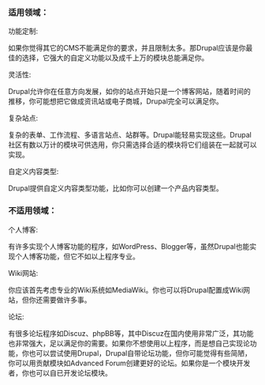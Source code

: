 ###  **适用领域：**

功能定制:

如果你觉得其它的CMS不能满足你的要求，并且限制太多。那Drupal应该是你最佳的选择，它强大的自定义功能以及成千上万的模块总能满足你。

灵活性:

Drupal允许你在任意方向发展，如你的站点开始只是一个博客网站，随着时间的推移，你可能想把它做成资讯站或电子商城，Drupal完全可以满足你。

复杂站点:

复杂的表单、工作流程、多语言站点、站群等。Drupal能轻易实现这些。Drupal社区有数以万计的模块可供选用，你只需选择合适的模块将它们组装在一起就可以实现。

自定义内容类型:

Drupal提供自定义内容类型功能，比如你可以创建一个产品内容类型。

### **不适用领域：**

个人博客:

有许多实现个人博客功能的程序，如WordPress、Blogger等，虽然Drupal也能实现个人博客功能，但它不如以上程序专业。

Wiki网站:

你应该首先考虑专业的Wiki系统如MediaWiki。你也可以将Drupal配置成Wiki网站，但你还需要做许多事。

论坛:

有很多论坛程序如Discuz、phpBB等，其中Discuz在国内使用非常广泛，其功能也非常强大，足以满足你的需要。如果你不想使用以上程序，而是想自己实现论功能，你也可以尝试使用Drupal，Drupal自带论坛功能，但你可能觉得有些简陋，你可以用贡献模块如Advanced Forum创建更好的论坛。如果你是一个模块开发者，你也可以自已开发论坛模块。


